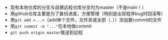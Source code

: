 - 现有本地仓库的分支与自建远程仓库分支均为master（不是main！）
- 用github仓库主要是为了备份进度，方便管理（特别是出现程序bug时回滚等）
- 用`git add <...>`（add单个文件，文件夹或全部（`.`））添加要commit的文件
- 用`git commit -m "..."`在本地做commit
- `git push origin master`推送到远程